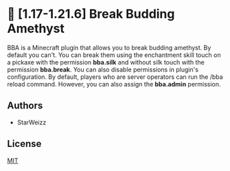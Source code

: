
# 🔮 [1.17-1.21.6] Break Budding Amethyst

BBA is a Minecraft plugin that allows you to break budding amethyst. By default you can't. You can break them using the enchantment skill touch on a pickaxe with the permission **bba.silk** and without silk touch with the permission **bba.break**.
You can also disable permissions in plugin's configuration. By default, players who are server operators can run the /bba reload command. However, you can also assign the **bba.admin** permission.

## Authors

- StarWeizz

## License

[MIT](https://choosealicense.com/licenses/mit/)

